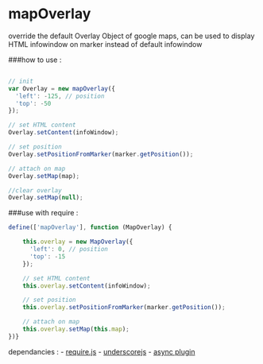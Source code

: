 mapOverlay
==========

override the default Overlay Object of google maps, can be used to display HTML infowindow on marker instead of default infowindow

###how to use :

```javascript

// init
var Overlay = new mapOverlay({
  'left': -125, // position
  'top': -50
});

// set HTML content
Overlay.setContent(infoWindow);

// set position
Overlay.setPositionFromMarker(marker.getPosition());

// attach on map
Overlay.setMap(map);

//clear overlay
Overlay.setMap(null);
```


###use with require :

```javascript
define(['mapOverlay'], function (MapOverlay) {

    this.overlay = new MapOverlay({
      'left': 0, // position
      'top': -15
    });

    // set HTML content
    this.overlay.setContent(infoWindow);

    // set position
    this.overlay.setPositionFromMarker(marker.getPosition());

    // attach on map
    this.overlay.setMap(this.map);
})}
```

dependancies :
    - [require.js](http://requirejs.org/docs/download.html)
    - [underscorejs](http://underscorejs.org/)
    - [async plugin](https://github.com/millermedeiros/requirejs-plugins)

